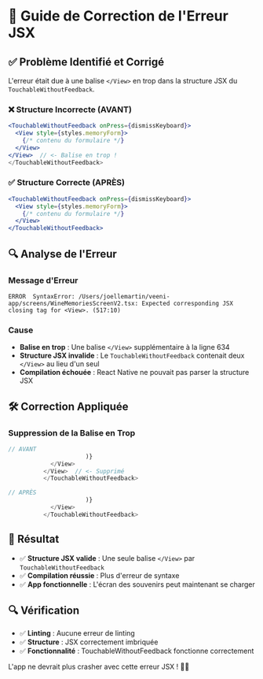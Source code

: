 # 🔧 Guide de Correction de l'Erreur JSX

## ✅ **Problème Identifié et Corrigé**

L'erreur était due à une balise `</View>` en trop dans la structure JSX du `TouchableWithoutFeedback`.

### **❌ Structure Incorrecte (AVANT)**
```jsx
<TouchableWithoutFeedback onPress={dismissKeyboard}>
  <View style={styles.memoryForm}>
    {/* contenu du formulaire */}
  </View>
</View>  // <- Balise en trop !
</TouchableWithoutFeedback>
```

### **✅ Structure Correcte (APRÈS)**
```jsx
<TouchableWithoutFeedback onPress={dismissKeyboard}>
  <View style={styles.memoryForm}>
    {/* contenu du formulaire */}
  </View>
</TouchableWithoutFeedback>
```

## 🔍 **Analyse de l'Erreur**

### **Message d'Erreur**
```
ERROR  SyntaxError: /Users/joellemartin/veeni-app/screens/WineMemoriesScreenV2.tsx: Expected corresponding JSX closing tag for <View>. (517:10)
```

### **Cause**
- **Balise en trop** : Une balise `</View>` supplémentaire à la ligne 634
- **Structure JSX invalide** : Le `TouchableWithoutFeedback` contenait deux `</View>` au lieu d'un seul
- **Compilation échouée** : React Native ne pouvait pas parser la structure JSX

## 🛠️ **Correction Appliquée**

### **Suppression de la Balise en Trop**
```jsx
// AVANT
                      )}
            </View>
          </View>  // <- Supprimé
          </TouchableWithoutFeedback>

// APRÈS
                      )}
            </View>
          </TouchableWithoutFeedback>
```

## 🎯 **Résultat**

- ✅ **Structure JSX valide** : Une seule balise `</View>` par `TouchableWithoutFeedback`
- ✅ **Compilation réussie** : Plus d'erreur de syntaxe
- ✅ **App fonctionnelle** : L'écran des souvenirs peut maintenant se charger

## 🔍 **Vérification**

- ✅ **Linting** : Aucune erreur de linting
- ✅ **Structure** : JSX correctement imbriquée
- ✅ **Fonctionnalité** : TouchableWithoutFeedback fonctionne correctement

L'app ne devrait plus crasher avec cette erreur JSX ! 🍷✨






